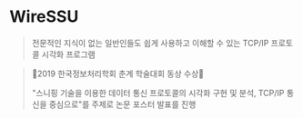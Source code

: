 # WireSSU
> 전문적인 지식이 없는 일반인들도 쉽게 사용하고 이해할 수 있는 TCP/IP 프로토콜 시각화 프로그램

> 🎉2019 한국정보처리학회 춘계 학술대회 동상 수상🎉
> 
> "스니핑 기술을 이용한 데이터 통신 프로토콜의 시각화 구현 및 분석, TCP/IP 통신을 중심으로"를 주제로 논문 포스터 발표를 진행

